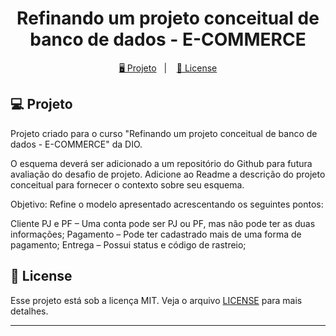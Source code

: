 <h1 align="center">
  Refinando um projeto conceitual de banco de dados - E-COMMERCE
</h1>

<p align="center">
  <a href="#-projeto">🖥️ Projeto</a>&nbsp;&nbsp;&nbsp;|&nbsp;&nbsp;&nbsp;
  <a href="#-license">📝 License</a>
</p>

<p align="center">

</p>

## 💻 Projeto

Projeto criado para o curso "Refinando um projeto conceitual de banco de dados - E-COMMERCE" da DIO.

O esquema deverá ser adicionado a um repositório do Github para futura avaliação do desafio de projeto. Adicione ao Readme a descrição do projeto conceitual para fornecer o contexto sobre seu esquema.

Objetivo:
Refine o modelo apresentado acrescentando os seguintes pontos:

Cliente PJ e PF – Uma conta pode ser PJ ou PF, mas não pode ter as duas informações;
Pagamento – Pode ter cadastrado mais de uma forma de pagamento;
Entrega – Possui status e código de rastreio;

## 📝 License

Esse projeto está sob a licença MIT. Veja o arquivo [LICENSE](LICENSE) para mais detalhes.

---
